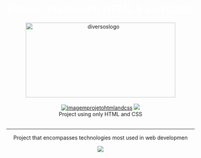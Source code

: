 
<div align= center> 
<h1 style="text-align: center"><a  style="color: white; text-decoration: unset;"  href=" https://jp0liveira.github.io/photo-show/" target="_blank">Project made with HTML 5 and Css3</a></h1>
<img alt="diversoslogo" height="200" width="400" src="https://user-images.githubusercontent.com/106454449/178341906-6628c420-8f59-4b15-93a8-6a7803c6a32d.png">
</div>
<br/>
<div align= center>
<a href=" https://jp0liveira.github.io/photo-show/" target = "_blank"><img src="https://user-images.githubusercontent.com/106454449/181394161-432cdc6a-dac1-4809-9627-2df8a4bc29af.PNG" alt="imagemprojetohtmlandcss"></a>
<a href="https://jp0liveira.github.io/01frontendprojects/" target = "_blank"><img src="https://user-images.githubusercontent.com/106454449/181394153-b0c6ace7-87c5-41ab-ab88-fa255798f95e.PNG"></a>
<figcaption style="text-align: center">Project using only HTML and CSS </figcaption>
</div>
<br>
<hr/>
<div align= center>
<p style="text-align: center">
Project that encompasses technologies most used in web developmen</p>
</div>
<div align= center> 
<a href="https://github.com/Jp0liveira" target = "_blank"><img src="https://user-images.githubusercontent.com/106454449/170875557-946eb2b1-085d-47aa-9a48-f90e038f94a8.jpg"></a>
</div>
